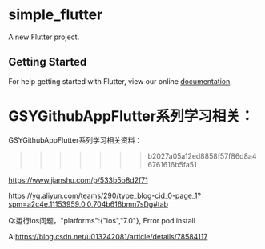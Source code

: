 # simple_flutter

A new Flutter project.

## Getting Started

For help getting started with Flutter, view our online
[documentation](https://flutter.io/).


GSYGithubAppFlutter系列学习相关：
=======
GSYGithubAppFlutter系列学习相关资料：
>>>>>>> b2027a05a12ed8858f57f86d8a46761616b5fa51

https://www.jianshu.com/p/533b5b8d2f71

https://yq.aliyun.com/teams/290/type_blog-cid_0-page_1?spm=a2c4e.11153959.0.0.704b616bmn7sDg#tab

Q:运行ios问题，"platforms":{"ios","7.0"}, Error pod install

A:https://blog.csdn.net/u013242081/article/details/78584117
